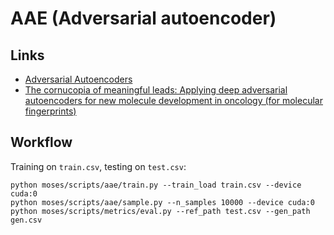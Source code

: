# AAE (Adversarial autoencoder)

## Links

* [Adversarial Autoencoders](https://arxiv.org/abs/1511.05644)
* [The cornucopia of meaningful leads: Applying deep adversarial autoencoders for new molecule development in oncology (for molecular fingerprints)](https://www.ncbi.nlm.nih.gov/pmc/articles/PMC5355231)

## Workflow

Training on `train.csv`, testing on `test.csv`:

```
python moses/scripts/aae/train.py --train_load train.csv --device cuda:0
python moses/scripts/aae/sample.py --n_samples 10000 --device cuda:0
python moses/scripts/metrics/eval.py --ref_path test.csv --gen_path gen.csv
```
